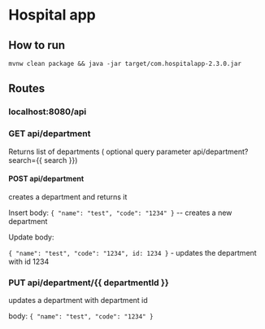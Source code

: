 # Hospital app

## How to run
`mvnw clean package && java -jar target/com.hospitalapp-2.3.0.jar`

## Routes

### localhost:8080/api

### GET api/department

Returns list of departments ( optional query parameter api/department?search={{ search }})

#### POST api/department 
creates a department and returns it

Insert body:
`{ "name": "test", "code": "1234" }` -- creates a new department

Update body:

`{ "name": "test", "code": "1234", id: 1234 }` - updates the department with id 1234

### PUT api/department/{{ departmentId }}

updates a department with department id

body:
`{ "name": "test", "code": "1234" }`
